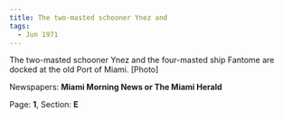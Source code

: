 ```yaml
---  
title: The two-masted schooner Ynez and  
tags:  
  - Jun 1971  
---  
```

  
The two-masted schooner Ynez and the four-masted ship Fantome are docked at the old Port of Miami. [Photo]  
  
Newspapers: **Miami Morning News or The Miami Herald**  
  
Page: **1**, Section: **E** 
